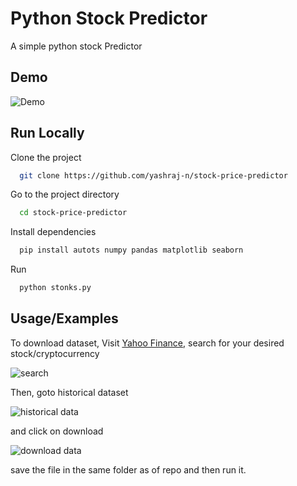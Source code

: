 
# Python Stock Predictor

A simple python stock Predictor




## Demo

![Demo](https://cosi.is-inside.me/q8qsVXse.png)


## Run Locally

Clone the project

```bash
  git clone https://github.com/yashraj-n/stock-price-predictor
```

Go to the project directory

```bash
  cd stock-price-predictor
```

Install dependencies

```bash
  pip install autots numpy pandas matplotlib seaborn
```

Run

```bash
  python stonks.py
```


## Usage/Examples

To download dataset,
Visit [Yahoo Finance](https://finance.yahoo.com/), search for your desired stock/cryptocurrency

![search](https://cosi.is-inside.me/swT32CEh.png)


Then, goto historical dataset

![historical data](https://cosi.is-inside.me/bumTfS8p.png)

and click on download

![download data](https://cosi.is-inside.me/75gc59Nr.png)

save the file in the same folder as of repo and then run it.







